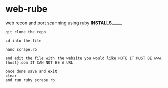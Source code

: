 # web-rube
web recon and port scanning using ruby 
    ______________________INSTALLS___________________________
    
    git clone the repo 
    
    cd into the file 
    
    nano scrape.rb 
    
    and edit the file with the website you would like NOTE IT MUST BE www.[host}.com IT CAN NOT BE A URL
    
    once done save and exit 
    clear 
    and run ruby scrape.rb 
    
